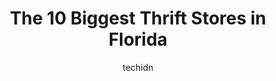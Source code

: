 ---
layout: ampstory
image: https://i0.wp.com/paketmu.com/wp-content/uploads/2023/06/community-thrift-store-0-in-florida-1686364987.jpeg?resize=640,853
author: techidn
featured: false
description: Explore the diverse Thrift Store scene in Florida, home to an incredible selection of 10 establishments catering to every taste. Whether youre in search of iconic favorites or undiscovered 
title: The 10 Biggest Thrift Stores in Florida
cover:
   title: The 10 Biggest Thrift Stores in Florida
   subtitle: RICKPATE
   background: https://paketmu.com/wp-content/uploads/2023/06/community-thrift-store-0-in-florida-1686364987.jpeg

pages: 
 - layout: thirds
   top: <h1>#1 Goodwill - Orange Blossom Trail</h1>
   bottom: "<p>Nice large store. A lot of the household goods are just thrown on the shelves. No organization. They are pricing themselves out of business. One would think after COVID t</p>"
   background: https://paketmu.com/wp-content/uploads/2023/06/community-thrift-store-1-in-florida-1686364988.jpeg
   backgroundblur: true
 - layout: thirds
   top: <h1>#2 American Thrift Stores Lauderhill</h1>
   bottom: "<p>What a neat store! Superhero heels and a coffee grinder lamp, heaps of art and loads of furniture. This is a great store to wander around in, but you need to visit when t</p>"
   background: https://paketmu.com/wp-content/uploads/2023/06/community-thrift-store-2-in-florida-1686364989.jpeg
   cta:
      link: https://paketmu.com/the-10-biggest-thrift-stores-in-florida/
      text: The 10 Biggest Thrift Stores in Florida
 - layout: thirds
   top: <h1>#3 Sunshine Thrift Store</h1>
   bottom: "<p>I was a weekly shopper here for over ten years. Sometimes even going 3x/week. Anytime I had family or friends visit, this was my go-to gem to show off. I frequented so of</p>"
   background: https://paketmu.com/wp-content/uploads/2023/06/community-thrift-store-3-in-florida-1686364989.jpeg
   cta:
      link: https://paketmu.com/the-10-biggest-thrift-stores-in-florida/
      text: The 10 Biggest Thrift Stores in Florida
 - layout: thirds
   top: <h1>#4 Community Thrift Store, Tampa FL</h1>
   bottom: "<p>14244 N Nebraska Ave, Tampa, FL 33613, United States</p>"
   background: https://images.unsplash.com/photo-1567095761054-7a02e69e5c43?ixlib=rb-4.0.3&ixid=MnwxMjA3fDB8MHxwaG90by1wYWdlfHx8fGVufDB8fHx8&auto=format&fit=crop&w=640&h=853&q=80
   cta:
      link: https://paketmu.com/the-10-biggest-thrift-stores-in-florida/
      text: The 10 Biggest Thrift Stores in Florida
 - layout: thirds
   top: <h1>#5 Red White & Blue Thrift Stores</h1>
   bottom: "<p>901 E 10th Ave #12, Hialeah, FL 33010, United States</p>"
   background: https://images.unsplash.com/photo-1527067829737-402993088e6b?ixlib=rb-4.0.3&ixid=MnwxMjA3fDB8MHxwaG90by1wYWdlfHx8fGVufDB8fHx8&auto=format&fit=crop&w=640&h=853&q=80
   cta:
      link: https://paketmu.com/the-10-biggest-thrift-stores-in-florida/
      text: The 10 Biggest Thrift Stores in Florida
 - layout: thirds
   top: <h1>#6 Red White & Blue Thrift Store</h1>
   bottom: "<p>12640 NE 6th Ave, Miami, FL 33161, United States</p>"
   background: https://images.unsplash.com/photo-1614648718611-0635f29016cb?ixlib=rb-4.0.3&ixid=MnwxMjA3fDB8MHxwaG90by1wYWdlfHx8fGVufDB8fHx8&auto=format&fit=crop&w=640&h=853&q=80
   cta:
      link: https://paketmu.com/the-10-biggest-thrift-stores-in-florida/
      text: The 10 Biggest Thrift Stores in Florida
 - layout: thirds
   top: <h1>#7 Community Thrift Store</h1>
   bottom: "<p>5456 Hansel Ave, Edgewood, FL 32809, United States</p>"
   background: https://images.unsplash.com/photo-1553949345-eb786bb3f7ba?ixlib=rb-4.0.3&ixid=MnwxMjA3fDB8MHxwaG90by1wYWdlfHx8fGVufDB8fHx8&auto=format&fit=crop&w=640&h=853&q=80
   cta:
      link: https://paketmu.com/the-10-biggest-thrift-stores-in-florida/
      text: The 10 Biggest Thrift Stores in Florida
 - layout: thirds
   middle: Continue reading...
   background: https://images.unsplash.com/photo-1595364397663-fca4f075d796?ixlib=rb-4.0.3&ixid=MnwxMjA3fDB8MHxwaG90by1wYWdlfHx8fGVufDB8fHx8&auto=format&fit=crop&w=640&h=853&q=80
   cta:
      link: https://paketmu.com/the-10-biggest-thrift-stores-in-florida/
      text: The 10 Biggest Thrift Stores in Florida
      
---